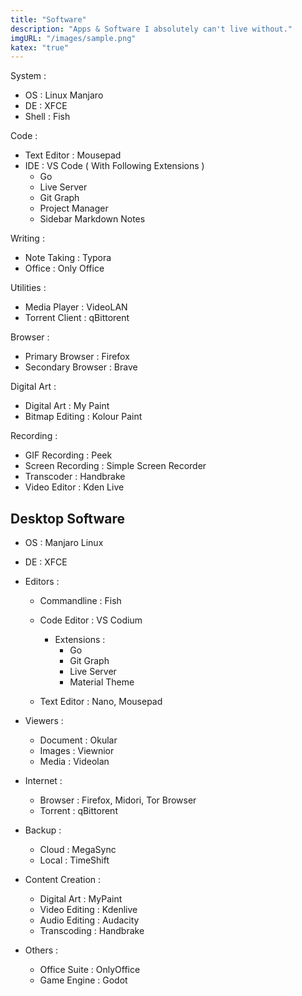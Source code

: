 ```yaml
---
title: "Software"
description: "Apps & Software I absolutely can't live without."
imgURL: "/images/sample.png"
katex: "true"
---
```


System :
* OS : Linux Manjaro
* DE : XFCE
* Shell : Fish

Code :
* Text Editor : Mousepad
* IDE : VS Code ( With Following Extensions )
    * Go
    * Live Server
    * Git Graph
    * Project Manager
    * Sidebar Markdown Notes

Writing :
* Note Taking : Typora
* Office : Only  Office

Utilities :
* Media Player : VideoLAN
* Torrent Client : qBittorent

Browser :
* Primary Browser : Firefox
* Secondary Browser : Brave

Digital Art :
* Digital Art : My Paint
* Bitmap Editing : Kolour Paint

Recording :
* GIF Recording : Peek
* Screen Recording : Simple Screen Recorder
* Transcoder : Handbrake
* Video Editor : Kden Live

## Desktop Software

* OS : Manjaro Linux
* DE : XFCE

* Editors : 
    * Commandline : Fish
    * Code Editor : VS Codium
        * Extensions :
            * Go
            * Git Graph
            * Live Server
            * Material Theme

    * Text Editor : Nano, Mousepad 
* Viewers : 
    * Document : Okular
    * Images : Viewnior
    * Media : Videolan
* Internet :
    * Browser : Firefox, Midori, Tor Browser
    * Torrent : qBittorent
* Backup :
    * Cloud : MegaSync
    * Local : TimeShift
* Content Creation :
    * Digital Art : MyPaint
    * Video Editing : Kdenlive
    * Audio Editing : Audacity
    * Transcoding : Handbrake
* Others :
    * Office Suite : OnlyOffice
    * Game Engine : Godot
